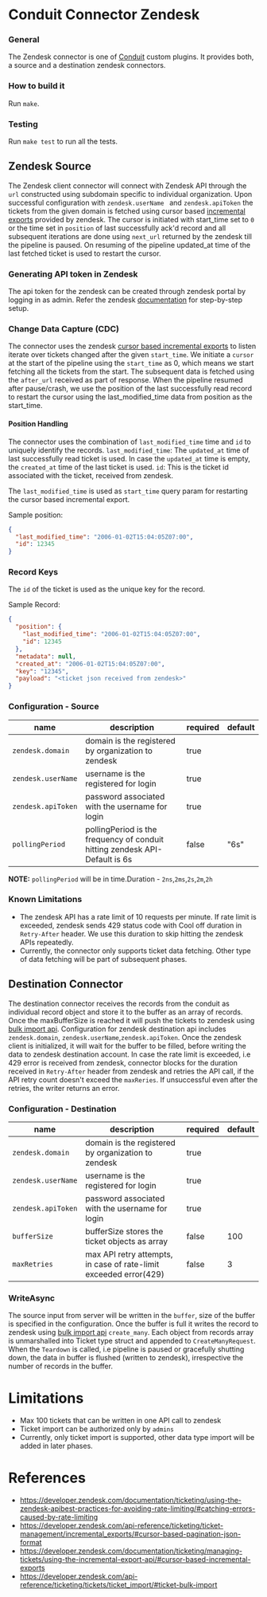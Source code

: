 # Conduit Connector Zendesk

### General

The Zendesk connector is one of [Conduit](https://github.com/ConduitIO/conduit) custom plugins. It provides both, a source
and a destination zendesk connectors.

### How to build it

Run `make`.

### Testing

Run `make test` to run all the tests.

## Zendesk Source

The Zendesk client connector will connect with Zendesk API through the `url` constructed using subdomain specific to individual organization. Upon successful configuration with `zendesk.userName ` and `zendesk.apiToken` the tickets from the given domain is fetched using cursor based [incremental exports](https://developer.zendesk.com/api-reference/ticketing/ticket-management/incremental_exports/) provided by zendesk. The cursor is initiated with start_time set to `0` or the time set in `position` of last successfully ack'd record and all subsequent iterations are done using `next_url` returned by the zendesk till the pipeline is paused. On resuming of the pipeline updated_at time of the last fetched ticket is used to restart the cursor.

### Generating API token in Zendesk
The api token for the zendesk can be created through zendesk portal by logging in as admin. Refer the zendesk [documentation](https://support.zendesk.com/hc/en-us/articles/4408889192858-Generating-a-new-API-token#topic_bsw_lfg_mmb) for step-by-step setup.

### Change Data Capture (CDC)
The connector uses the zendesk [cursor based incremental exports](https://developer.zendesk.com/api-reference/ticketing/ticket-management/incremental_exports/) to listen iterate over tickets changed after the given `start_time`. 
We initiate a `cursor` at the start of the pipeline using the `start_time` as 0, which means we start fetching all the tickets from the start. The subsequent data is fetched using the `after_url` received as part of response.
When the pipeline resumed after pause/crash, we use the position of the last successfully read record to restart the cursor using the last_modified_time data from position as the start_time.  


#### Position Handling

The connector uses the combination of `last_modified_time` time and `id` to uniquely identify the records.
`last_modified_time`: The `updated_at` time of last successfully read ticket is used. In case the `updated_at` time is empty, 
the `created_at` time of the last ticket is used.
`id`: This is the ticket id associated with the ticket, received from zendesk.

The `last_modified_time` is used as `start_time` query param for restarting the cursor based incremental export.  

Sample position:
```json
{
  "last_modified_time": "2006-01-02T15:04:05Z07:00",
  "id": 12345
}
```

### Record Keys

The `id` of the ticket is used as the unique key for the record.

Sample Record:
```json
{
  "position": {
    "last_modified_time": "2006-01-02T15:04:05Z07:00",
    "id": 12345
  },
  "metadata": null,
  "created_at": "2006-01-02T15:04:05Z07:00",
  "key": "12345",
  "payload": "<ticket json received from zendesk>"
}
```

### Configuration - Source

| name                  | description                                                                  | required | default |
| -------               |------------------------------------------------------------------------------| -------- |---------|
|`zendesk.domain`       | domain is the registered by organization to zendesk                          | true     |         |
|`zendesk.userName`     | username is the registered for login                                         | true     |         |
|`zendesk.apiToken`     | password associated with the username for login                              | true     |         |
|`pollingPeriod`        | pollingPeriod is the frequency of conduit hitting zendesk API- Default is 6s | false    | "6s"    |

**NOTE:** `pollingPeriod` will be in time.Duration - `2ns`,`2ms`,`2s`,`2m`,`2h`

### Known Limitations

* The zendesk API has a rate limit of 10 requests per minute. If rate limit is exceeded, zendesk sends 429 status code with Cool off duration in `Retry-After` header.
We use this duration to skip hitting the zendesk APIs repeatedly.
* Currently, the connector only supports ticket data fetching. Other type of data fetching will be part of subsequent phases.


## Destination Connector
The destination connector receives the records from the conduit as individual record object and store it to the buffer as an array of records. Once the maxBufferSize is reached it will push the tickets to zendesk using [bulk import api](https://developer.zendesk.com/api-reference/ticketing/tickets/ticket_import/#ticket-bulk-import). Configuration for zendesk destination api includes `zendesk.domain`, `zendesk.userName`,`zendesk.apiToken`. Once the zendesk client is initialized, it will wait for the buffer to be filled, before writing the data to zendesk destination account.
In case the rate limit is exceeded, i.e 429 error is received from zendesk, connector blocks for the duration received in `Retry-After` header from zendesk and retries the API call, if the API retry count doesn't exceed the `maxReries`. If unsuccessful even after the retries, the writer returns an error. 

### Configuration - Destination
| name               | description                                                        | required | default |
|--------------------|--------------------------------------------------------------------| -------- |---------|
| `zendesk.domain`   | domain is the registered by organization to zendesk                | true     |         |
| `zendesk.userName` | username is the registered for login                               | true     |         |
| `zendesk.apiToken` | password associated with the username for login                    | true     |         |
| `bufferSize`       | bufferSize stores the ticket objects as array                      | false    | 100     |
| `maxRetries`       | max API retry attempts, in case of rate-limit exceeded error(429)  | false    | 3       |

### WriteAsync
The source input from server will be written in the `buffer`, size of the buffer is specified in the configuration. Once the buffer is full it writes the record to zendesk using [bulk import api](https://developer.zendesk.com/api-reference/ticketing/tickets/ticket_import/#ticket-bulk-import) `create_many`. Each object from records array is unmarshalled into Ticket type struct and appended to `CreateManyRequest`.
When the `Teardown` is called, i.e pipeline is paused or gracefully shutting down, the data in buffer is flushed (written to zendesk), irrespective the number of records in the buffer.

# Limitations
- Max 100 tickets that can be written in one API call to zendesk 
- Ticket import can be authorized only by `admins`
- Currently, only ticket import is supported, other data type import will be added in later phases. 

# References

- https://developer.zendesk.com/documentation/ticketing/using-the-zendesk-apibest-practices-for-avoiding-rate-limiting/#catching-errors-caused-by-rate-limiting
- https://developer.zendesk.com/api-reference/ticketing/ticket-management/incremental_exports/#cursor-based-pagination-json-format
- https://developer.zendesk.com/documentation/ticketing/managing-tickets/using-the-incremental-export-api/#cursor-based-incremental-exports
- https://developer.zendesk.com/api-reference/ticketing/tickets/ticket_import/#ticket-bulk-import